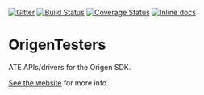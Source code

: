 [![Gitter](https://badges.gitter.im/Join%20Chat.svg)](https://gitter.im/Origen-SDK/users?utm_source=badge&utm_medium=badge&utm_campaign=pr-badge&utm_content=badge)
[![Build Status](https://travis-ci.org/Origen-SDK/origen_testers.svg)](https://travis-ci.org/Origen-SDK/origen_testers)
[![Coverage Status](https://coveralls.io/repos/Origen-SDK/origen_testers/badge.svg?branch=master&service=github)](https://coveralls.io/github/Origen-SDK/origen_testers?branch=master)
[![Inline docs](http://inch-ci.org/github/Origen-SDK/origen_testers.svg)](http://inch-ci.org/github/Origen-SDK/origen_testers)

# OrigenTesters

ATE APIs/drivers for the Origen SDK.

[See the website](http://origen-sdk.org/testers) for more info.
